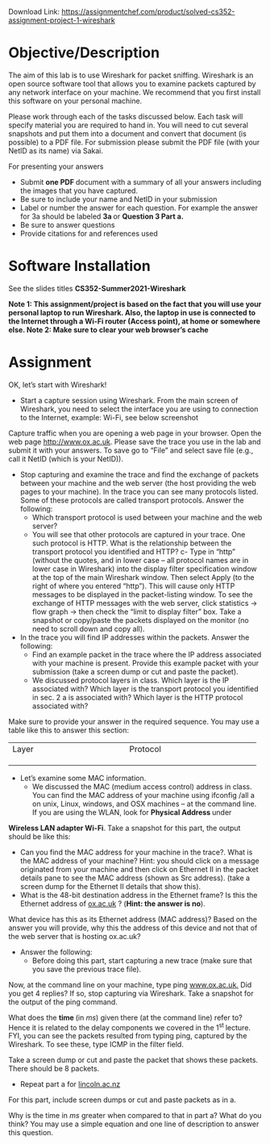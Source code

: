 Download Link: https://assignmentchef.com/product/solved-cs352-assignment-project-1-wireshark
<br>
<h1>Objective/Description</h1>

The aim of this lab is to use Wireshark for packet sniffing. Wireshark is an open source software tool that allows you to examine packets captured by any network interface on your machine. We recommend that you first install this software on your personal machine.

Please work through each of the tasks discussed below. Each task will specify material you are required to hand in. You will need to cut several snapshots and put them into a document and convert that document (is possible) to a PDF file. For submission please submit the PDF file (with your NetID as its name) via Sakai.

For presenting your answers

<ul>

 <li>Submit <strong>one PDF </strong>document with a summary of all your answers including the images that you have captured.</li>

 <li>Be sure to include your name and NetID in your submission</li>

 <li>Label or number the answer for each question. For example the answer for 3a should be labeled <strong>3a </strong>or <strong>Question 3 Part a.</strong></li>

 <li>Be sure to answer questions</li>

 <li>Provide citations for and references used</li>

</ul>

<h1>Software Installation</h1>

See the slides titles <strong>CS352-Summer2021-Wireshark</strong>

<strong>Note 1: This assignment/project is based on the fact that you will use your personal laptop to run Wireshark. Also, the laptop in use is connected to the Internet through a Wi-Fi router (Access point), at home or somewhere else.  Note 2: Make sure to clear your web browser’s cache</strong>

<h1>Assignment</h1>

OK, let’s start with Wireshark!

<ul>

 <li>Start a capture session using Wireshark. From the main screen of Wireshark, you need to select the interface you are using to connection to the Internet, example: Wi-Fi, see below screenshot</li>

</ul>

Capture traffic when you are opening a web page in your browser. Open the web page <a href="http://www.ox.ac.uk/">http://www.ox.ac.uk</a>. Please save the trace you use in the lab and submit it with your answers. To save go to “File” and select save file (e.g., call it NetID (which is your NetID)).

<ul>

 <li>Stop capturing and examine the trace and find the exchange of packets between your machine and the web server (the host providing the web pages to your machine). In the trace you can see many protocols listed. Some of these protocols are called transport protocols. Answer the following:

  <ul>

   <li>Which transport protocol is used between your machine and the web server?</li>

   <li>You will see that other protocols are captured in your trace. One such protocol is HTTP. What is the relationship between the transport protocol you identified and HTTP? c- Type in “http” (without the quotes, and in lower case – all protocol names are in lower case in Wireshark) into the display filter specification window at the top of the main Wireshark window. Then select Apply (to the right of where you entered “http”). This will cause only HTTP messages to be displayed in the packet-listing window. To see the exchange of HTTP messages with the web server, click statistics → flow graph → then check the “limit to display filter” box. Take a snapshot or copy/paste the packets displayed on the monitor (no need to scroll down and copy all).</li>

  </ul></li>

 <li>In the trace you will find IP addresses within the packets. Answer the following:

  <ul>

   <li>Find an example packet in the trace where the IP address associated with your machine is present. Provide this example packet with your submission (take a screen dump or cut and paste the packet).</li>

   <li>We discussed protocol layers in class. Which layer is the IP associated with? Which layer is the transport protocol you identified in sec. 2 a is associated with? Which layer is the HTTP protocol associated with?</li>

  </ul></li>

</ul>

Make sure to provide your answer in the required sequence. You may use a table like this to answer this section:

<table width="460">

 <tbody>

  <tr>

   <td width="216">Layer</td>

   <td width="244">Protocol</td>

  </tr>

  <tr>

   <td width="216"> </td>

   <td width="244"> </td>

  </tr>

  <tr>

   <td width="216"> </td>

   <td width="244"> </td>

  </tr>

  <tr>

   <td width="216"> </td>

   <td width="244"> </td>

  </tr>

 </tbody>

</table>

<ul>

 <li>Let’s examine some MAC information.

  <ul>

   <li>We discussed the MAC (medium access control) address in class. You can find the MAC address of your machine using ifconfig /all a on unix, Linux, windows, and OSX machines – at the command line. If you are using the WLAN, look for <strong>Physical Address </strong>under</li>

  </ul></li>

</ul>

<strong>Wireless LAN adapter Wi-Fi</strong>. Take a snapshot for this part, the output should be like this:

<ul>

 <li>Can you find the MAC address for your machine in the trace?. What is the MAC address of your machine? Hint: you should click on a message originated from your machine and then click on Ethernet II in the packet details pane to see the MAC address (shown as Src address). (take a screen dump for the Ethernet II details that show this).</li>

 <li>What is the 48-bit destination address in the Ethernet frame? Is this the Ethernet address of <a href="http://www.ox.ac.uk/">ox.ac.uk</a> ? (<strong>Hint: the answer is no</strong>).</li>

</ul>

What device has this as its Ethernet address (MAC address)? Based on the answer you will provide, why this the address of this device and not that of the web server that is hosting ox.ac.uk?

<ul>

 <li>Answer the following:

  <ul>

   <li>Before doing this part, start capturing a new trace (make sure that you save the previous trace file).</li>

  </ul></li>

</ul>

Now, at the command line on your machine, type ping <a href="http://www.ox.ac.uk/">www.ox.ac.uk</a><a href="http://www.ox.ac.uk/">.</a> Did you get 4 replies? If so, stop capturing via Wireshark. Take a snapshot for the output of the ping command.

What does the <strong>time </strong>(in <em>ms</em>) given there (at the command line) refer to? Hence it is related to the delay components we covered in the 1<sup>st </sup>lecture. FYI, you can see the packets resulted from typing ping, captured by the Wireshark. To see these, type ICMP in the filter field.

Take a screen dump or cut and paste the packet that shows these packets. There should be 8 packets.

<ul>

 <li>Repeat part a for <a href="http://www.lincoln.ac.nz/">lincoln.ac.nz</a></li>

</ul>

For this part, include screen dumps or cut and paste packets as in a.

Why is the time in <em>ms </em>greater when compared to that in part a? What do you think? You may use a simple equation and one line of description to answer this question.